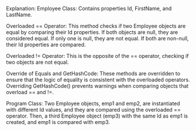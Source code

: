 Explanation:
Employee Class: Contains properties Id, FirstName, and LastName.

Overloaded == Operator: This method checks if two Employee objects are equal by comparing their Id properties. If both objects are null, they are considered equal. If only one is null, they are not equal. If both are non-null, their Id properties are compared.

Overloaded != Operator: This is the opposite of the == operator, checking if two objects are not equal.

Override of Equals and GetHashCode: These methods are overridden to ensure that the logic of equality is consistent with the overloaded operators. Overriding GetHashCode() prevents warnings when comparing objects that overload == and !=.

Program Class: Two Employee objects, emp1 and emp2, are instantiated with different Id values, and they are compared using the overloaded == operator. Then, a third Employee object (emp3) with the same Id as emp1 is created, and emp1 is compared with emp3.
